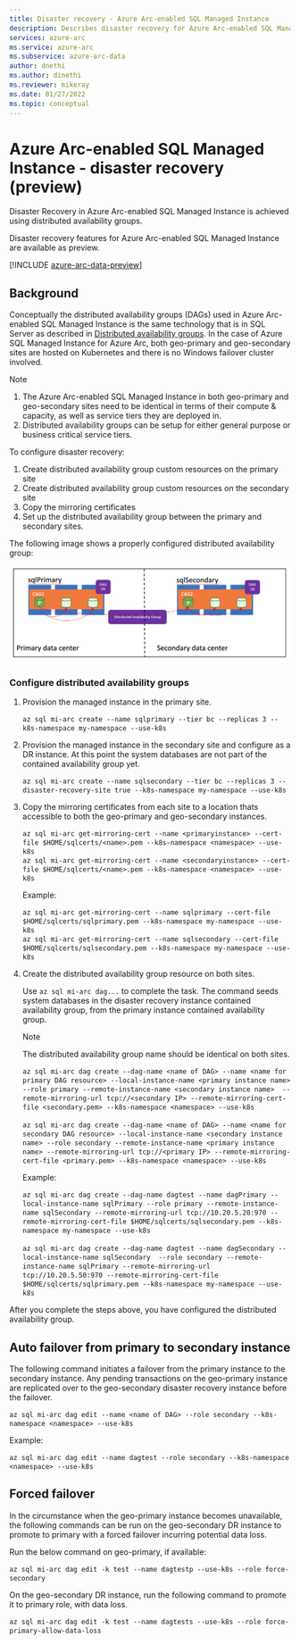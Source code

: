 ```yaml
---
title: Disaster recovery - Azure Arc-enabled SQL Managed Instance
description: Describes disaster recovery for Azure Arc-enabled SQL Managed Instance
services: azure-arc
ms.service: azure-arc
ms.subservice: azure-arc-data
author: dnethi
ms.author: dinethi
ms.reviewer: mikeray
ms.date: 01/27/2022
ms.topic: conceptual
---
```


# Azure Arc-enabled SQL Managed Instance - disaster recovery (preview)

Disaster Recovery in Azure Arc-enabled SQL Managed Instance is achieved using distributed availability groups.

Disaster recovery features for Azure Arc-enabled SQL Managed Instance are available as preview.

[!INCLUDE [azure-arc-data-preview](../../../includes/azure-arc-data-preview.md)]

## Background

Conceptually the distributed availability groups (DAGs) used in Azure Arc-enabled SQL Managed Instance is the same technology that is in SQL Server as described in [Distributed availability groups](/sql/database-engine/availability-groups/windows/distributed-availability-groups). In the case of Azure SQL Managed Instance for Azure Arc, both geo-primary and geo-secondary sites are hosted on Kubernetes and there is no Windows failover cluster involved. 

> [!NOTE]
> 1. The Azure Arc-enabled SQL Managed Instance in both geo-primary and geo-secondary sites need to be identical in terms of their compute & capacity, as well as service tiers they are deployed in.
> 2. Distributed availability groups can be setup for either general purpose or business critical service tiers. 

To configure disaster recovery:

1. Create distributed availability group custom resources on the primary site
1. Create distributed availability group custom resources on the secondary site
1. Copy the mirroring certificates
1. Set up the distributed availability group between the primary and secondary sites.

The following image shows a properly configured distributed availability group:

![A properly configured distributed availability group](.\media\business-continuity\dag.png)

### Configure distributed availability groups 

1. Provision the managed instance in the primary site.

   ```azurecli
   az sql mi-arc create --name sqlprimary --tier bc --replicas 3 --k8s-namespace my-namespace --use-k8s
   ```

2. Provision the managed instance in the secondary site and configure as a DR instance. At this point the system databases are not part of the contained availability group yet.

   ```azurecli
   az sql mi-arc create --name sqlsecondary --tier bc --replicas 3 --disaster-recovery-site true --k8s-namespace my-namespace --use-k8s
   ```

3. Copy the mirroring certificates from each site to a location thats accessible to both the geo-primary and geo-secondary instances. 

   ```azurecli
   az sql mi-arc get-mirroring-cert --name <primaryinstance> --cert-file $HOME/sqlcerts/<name>.pem​ --k8s-namespace <namespace> --use-k8s
   az sql mi-arc get-mirroring-cert --name <secondaryinstance> --cert-file $HOME/sqlcerts/<name>.pem --k8s-namespace <namespace> --use-k8s
   ```

   Example:

   ```azurecli
   az sql mi-arc get-mirroring-cert --name sqlprimary --cert-file $HOME/sqlcerts/sqlprimary.pem​ --k8s-namespace my-namespace --use-k8s
   az sql mi-arc get-mirroring-cert --name sqlsecondary --cert-file $HOME/sqlcerts/sqlsecondary.pem --k8s-namespace my-namespace --use-k8s
   ```

4. Create the distributed availability group resource on both sites. 

   Use `az sql mi-arc dag...` to complete the task. The command seeds system databases in the disaster recovery instance contained availability group, from the primary instance contained availability group.
 
   > [!NOTE]
   > The distributed availability group name should be identical on both sites.

   ```azurecli
   az sql mi-arc dag create --dag-name <name of DAG> --name <name for primary DAG resource> --local-instance-name <primary instance name> --role primary --remote-instance-name <secondary instance name>  --remote-mirroring-url tcp://<secondary IP> --remote-mirroring-cert-file <secondary.pem> --k8s-namespace <namespace> --use-k8s

   az sql mi-arc dag create --dag-name <name of DAG> --name <name for secondary DAG resource> --local-instance-name <secondary instance name> --role secondary --remote-instance-name <primary instance name> --remote-mirroring-url tcp://<primary IP> --remote-mirroring-cert-file <primary.pem> --k8s-namespace <namespace> --use-k8s
   ```


   Example:
   ```azurecli
   az sql mi-arc dag create --dag-name dagtest --name dagPrimary --local-instance-name sqlPrimary --role primary --remote-instance-name sqlSecondary --remote-mirroring-url tcp://10.20.5.20:970 --remote-mirroring-cert-file $HOME/sqlcerts/sqlsecondary.pem --k8s-namespace my-namespace --use-k8s

   az sql mi-arc dag create --dag-name dagtest --name dagSecondary --local-instance-name sqlSecondary  --role secondary --remote-instance-name sqlPrimary --remote-mirroring-url tcp://10.20.5.50:970 --remote-mirroring-cert-file $HOME/sqlcerts/sqlprimary.pem --k8s-namespace my-namespace --use-k8s
   ```

After you complete the steps above, you have configured the distributed availability group.

## Auto failover from primary to secondary instance

The following command initiates a failover from the primary instance to the secondary instance. Any pending transactions on the geo-primary instance are replicated over to the geo-secondary disaster recovery instance before the failover. 

```azurecli
az sql mi-arc dag edit --name <name of DAG> --role secondary --k8s-namespace <namespace> --use-k8s 
```

Example:

```azurecli
az sql mi-arc dag edit --name dagtest --role secondary --k8s-namespace <namespace> --use-k8s 
```


## Forced failover

In the circumstance when the geo-primary instance becomes unavailable, the following commands can be run on the geo-secondary DR instance to promote to primary with a forced failover incurring potential data loss.

Run the below command on geo-primary, if available:

```azurecli
az sql mi-arc dag edit -k test --name dagtestp --use-k8s --role force-secondary
```

On the geo-secondary DR instance, run the following command to promote it to primary role, with data loss.

```azurecli
az sql mi-arc dag edit -k test --name dagtests --use-k8s --role force-primary-allow-data-loss
```
